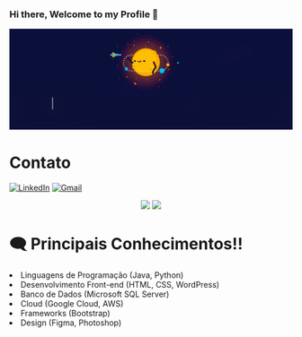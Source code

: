 ### Hi there, Welcome to my Profile 👋

<img src="background_presentation.gif" alt="Gif com a apresentação principal">

<h1>Contato</h1>

[![LinkedIn](https://img.shields.io/badge/LinkedIn-0077B5?style=for-the-badge&logo=linkedin&logoColor=white)](https://www.linkedin.com/in/douglas-yugo/)
[![Gmail](https://img.shields.io/badge/Gmail-D14836?style=for-the-badge&logo=gmail&logoColor=white)](douglasymide@gmail.com)

<div align="center">
<img height="180em" src="https://github-readme-stats.vercel.app/api/top-langs/?username=DouglasIde&layout=compact&langs_count=7&theme=tokyonight"/>
<img height="180em" src="https://github-readme-stats.vercel.app/api?username=DouglasIde&show_icons=true&theme=tokyonight&include_all_commits=true&count_private=true"/>
</div>

<h1>🗨️ Principais Conhecimentos!!</h1>

<li>Linguagens de Programação (Java, Python)</li>
<li>Desenvolvimento Front-end (HTML, CSS, WordPress)</li>
<li>Banco de Dados (Microsoft SQL Server)</li>
<li>Cloud (Google Cloud, AWS)</li>
<li>Frameworks (Bootstrap)</li>
<li>Design (Figma, Photoshop)</li>

